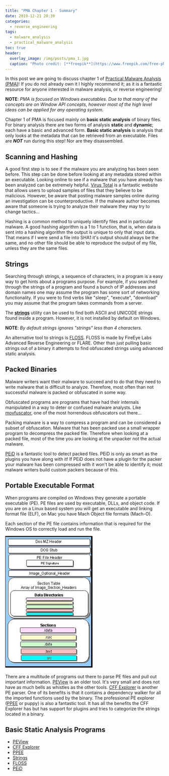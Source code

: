 ```yaml
---
title: "PMA Chapter 1 - Summary"
date: 2019-12-21 20:39
categories:
  - reverse_engineering
tags:
  - malware_analysis
  - practical_malware_analysis
toc: true
header:
  overlay_image: /img/posts/pma_1.jpg
  caption: "Photo credit: [**freepik**](https://www.freepik.com/free-photos-vectors/Background)"
---
```




In this post we are going to discuss chapter 1 of [Practical Malware Analysis (PMA)](https://nostarch.com/malware)!
If you do not already own it I highly recommend it; as it is a fantastic resource for anyone interested in malware analysis, or reverse engineering!

**NOTE**: *PMA is focused on Windows executables. 
Due to that many of the concepts are on Window API concepts, however most of the high level ideas can be applied for any operating system.*

Chapter 1 of PMA is focused mainly on **basic static analysis** of binary files.
For binary analysis there are two forms of analysis **static** and **dynamic**; each have a basic and advanced form.
**Basic static analysis** is analysis that only looks at the metadata that can be retrieved from an executable.
Files are ***NOT*** run during this step!
Nor are they disassembled.

## Scanning and Hashing

A good first step is to see if the malware you are analyzing has been seen before.
This step can be done before looking at any metadata stored within an executable.
Looking online to see if a malware that you have already has been analyzed can be extremely helpful.
[Virus Total](https://www.virustotal.com/gui/home/upload) is a fantastic website that allows users to upload samples of files that they believe to be malicious.
However, be aware that posting malware samples online during an investigation can be counterproductive.
If the malware author becomes aware that someone is trying to analyze their malware they may try to change tactics...

Hashing is a common method to uniquely identify files and in particular malware.
A good hashing algorithm is a 1 to 1 function, that is, when data is sent into a hashing algorithm the output is unique to only that input data.
That means if I were send a file into SHA1 it's output should always be the same, and no other file should be able to reproduce the output of my file, unless they are the same files.

<!-- {% highlight bash %}
$ echo "hello" | shasum
f572d396fae9206628714fb2ce00f72e94f2258f  -
{% endhighlight %}

{% highlight bash %}
$ echo "Hello" | shasum
1d229271928d3f9e2bb0375bd6ce5db6c6d348d9  -
{% endhighlight %} -->

## Strings

Searching through strings, a sequence of characters, in a program is a easy way to get hints about a programs purpose.
For example, if you searched through the strings of a program and found a bunch of IP addresses and domain names one may assume the program has some sort of networking functionality.
If you were to find verbs like "sleep", "execute", "download" you may assume that the program takes commands from a server.

The **[strings](https://docs.microsoft.com/en-us/sysinternals/downloads/strings)** utility can be used to find both ASCII and UNICODE strings found inside a program.
However, it is not installed by default on Windows.

**NOTE**: *By default strings ignores "strings" less than 4 characters.*

An alternative tool to strings is [FLOSS](https://github.com/fireeye/flare-floss). 
FLOSS is made by FireEye Labs Advanced Reverse Engineering or FLARE.
Other than just pulling basic strings out of a binary it attempts to find obfuscated strings using advanced static analysis.

## Packed Binaries 

Malware writers want their malware to succeed and to do that they need to write malware that is difficult to analyze.
Therefore, most often than not successful malware is packed or obfuscated in some way.

Obfuscated programs are programs that have had their internals manipulated in a way to deter or confused malware analysts.
Like [movfuscator](https://github.com/xoreaxeaxeax/movfuscator), one of the most horrendous obfuscators out there... 

Packing malware is a way to compress a program and can be considered a subset of obfuscation.
Malware that has been packed use a small wrapper program to decompress the packed file. 
Therefore when looking at a packed file, most of the time you are looking at the unpacker not the actual malware.

[PEiD](https://www.aldeid.com/wiki/PEiD) is a fantastic tool to detect packed files.
PEiD is only as smart as the plugins you have along with it!
If PEiD does not have a plugin for the packer your malware has been compressed with it won't be able to identify it;
most malware writers build custom packers because of this.

## Portable Executable Format

When programs are compiled on Windows they generate a portable executable (PE).
PE files are used by executable, DLLs, and object code.
If you are on a Linux based system you will get an executable and linking format file (ELF), on Mac you have Mach Object file formats (Mach-O).

Each section of the PE file contains information that is required for the Windows OS to correctly load and run the file.

![PE Format](/img/posts/pe_format.jpg)

There are a multitude of programs out there to parse PE files and pull out important information.
[PEView](http://wjradburn.com/software/) is an older tool. It's very small and does not have as much bells as whistles as the other tools.
[CFF Explorer](https://ntcore.com/?page_id=388) is another PE parser. 
One of its benefits is that it contains a dependency walker for all the imported functions used by the binary.
The professional PE explorer ([PPEE](https://www.mzrst.com/) or puppy) is also a fantastic tool. 
It has all the benefits the CFF Explorer has but has support for plugins and tries to categorize the strings located in a binary.

<!-- <some *blue* text</span> -->


## Basic Static Analysis Programs

* [PEView](http://wjradburn.com/software/)
* [CFF Explorer](https://ntcore.com/?page_id=388)
* [PPEE](https://www.mzrst.com/)
* [Strings](https://docs.microsoft.com/en-us/sysinternals/downloads/strings)
* [FLOSS](https://github.com/fireeye/flare-floss)
* [PEiD](https://www.aldeid.com/wiki/PEiD) 

